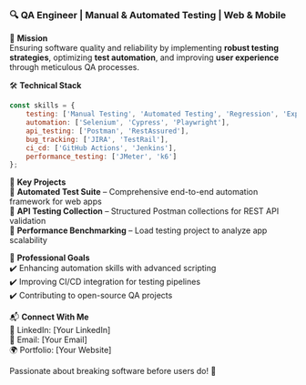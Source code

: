 ### 🔍 QA Engineer | Manual & Automated Testing | Web & Mobile  

📌 **Mission**  
Ensuring software quality and reliability by implementing **robust testing strategies**, optimizing **test automation**, and improving **user experience** through meticulous QA processes.  

🛠️ **Technical Stack**  
```js
const skills = {
    testing: ['Manual Testing', 'Automated Testing', 'Regression', 'Exploratory'],
    automation: ['Selenium', 'Cypress', 'Playwright'],
    api_testing: ['Postman', 'RestAssured'],
    bug_tracking: ['JIRA', 'TestRail'],
    ci_cd: ['GitHub Actions', 'Jenkins'],
    performance_testing: ['JMeter', 'k6']
};
```  

🚀 **Key Projects**  
🔹 **Automated Test Suite** – Comprehensive end-to-end automation framework for web apps  
🔹 **API Testing Collection** – Structured Postman collections for REST API validation  
🔹 **Performance Benchmarking** – Load testing project to analyze app scalability  

📖 **Professional Goals**  
✔️ Enhancing automation skills with advanced scripting  
✔️ Improving CI/CD integration for testing pipelines  
✔️ Contributing to open-source QA projects  

📬 **Connect With Me**  
🔗 LinkedIn: [Your LinkedIn]  
📧 Email: [Your Email]  
🌍 Portfolio: [Your Website]  

Passionate about breaking software before users do! 🚀
